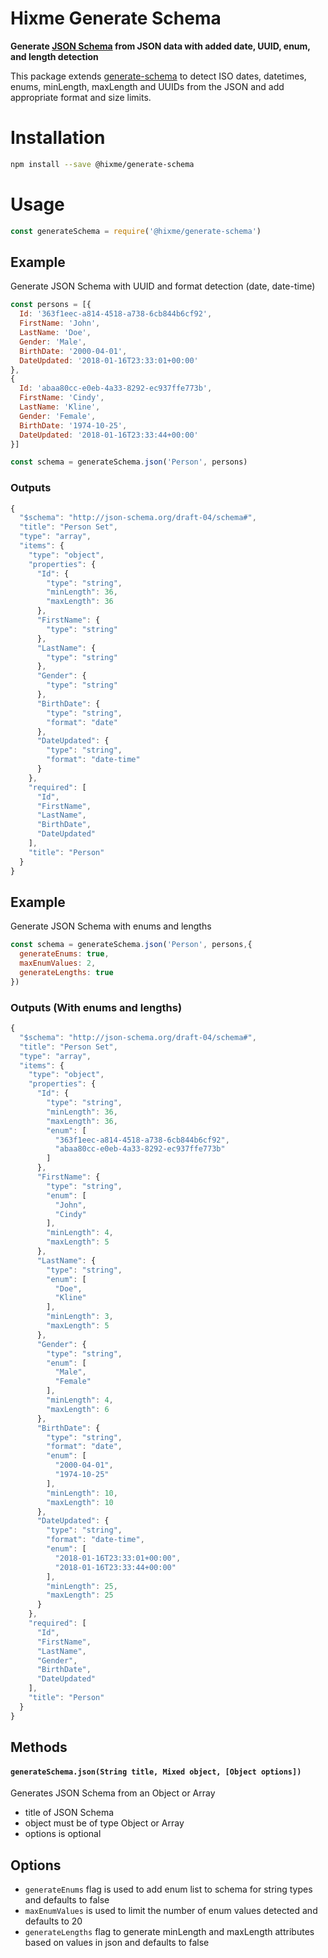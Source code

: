 # Hixme Generate Schema

**Generate [JSON Schema] from JSON data with added date, UUID, enum, and length detection**

This package extends [generate-schema] to detect ISO dates, datetimes, enums, minLength, maxLength and UUIDs from the JSON and add appropriate format and size limits.

# Installation

```bash
npm install --save @hixme/generate-schema
```
# Usage

```js
const generateSchema = require('@hixme/generate-schema')
```

## Example

Generate JSON Schema with UUID and format detection (date, date-time)

```js
const persons = [{
  Id: '363f1eec-a814-4518-a738-6cb844b6cf92',
  FirstName: 'John',
  LastName: 'Doe',
  Gender: 'Male',
  BirthDate: '2000-04-01',
  DateUpdated: '2018-01-16T23:33:01+00:00'
},
{
  Id: 'abaa80cc-e0eb-4a33-8292-ec937ffe773b',
  FirstName: 'Cindy',
  LastName: 'Kline',
  Gender: 'Female',
  BirthDate: '1974-10-25',
  DateUpdated: '2018-01-16T23:33:44+00:00'
}]

const schema = generateSchema.json('Person', persons)
```

### Outputs

```js
{
  "$schema": "http://json-schema.org/draft-04/schema#",
  "title": "Person Set",
  "type": "array",
  "items": {
    "type": "object",
    "properties": {
      "Id": {
        "type": "string",
        "minLength": 36,
        "maxLength": 36
      },
      "FirstName": {
        "type": "string"
      },
      "LastName": {
        "type": "string"
      },
      "Gender": {
        "type": "string"
      },
      "BirthDate": {
        "type": "string",
        "format": "date"
      },
      "DateUpdated": {
        "type": "string",
        "format": "date-time"
      }
    },
    "required": [
      "Id",
      "FirstName",
      "LastName",
      "BirthDate",
      "DateUpdated"
    ],
    "title": "Person"
  }
}
```


## Example

Generate JSON Schema with enums and lengths

```js
const schema = generateSchema.json('Person', persons,{
  generateEnums: true,
  maxEnumValues: 2,
  generateLengths: true 
})
```

### Outputs (With enums and lengths)

```js
{
  "$schema": "http://json-schema.org/draft-04/schema#",
  "title": "Person Set",
  "type": "array",
  "items": {
    "type": "object",
    "properties": {
      "Id": {
        "type": "string",
        "minLength": 36,
        "maxLength": 36,
        "enum": [
          "363f1eec-a814-4518-a738-6cb844b6cf92",
          "abaa80cc-e0eb-4a33-8292-ec937ffe773b"
        ]
      },
      "FirstName": {
        "type": "string",
        "enum": [
          "John",
          "Cindy"
        ],
        "minLength": 4,
        "maxLength": 5
      },
      "LastName": {
        "type": "string",
        "enum": [
          "Doe",
          "Kline"
        ],
        "minLength": 3,
        "maxLength": 5
      },
      "Gender": {
        "type": "string",
        "enum": [
          "Male",
          "Female"
        ],
        "minLength": 4,
        "maxLength": 6
      },
      "BirthDate": {
        "type": "string",
        "format": "date",
        "enum": [
          "2000-04-01",
          "1974-10-25"
        ],
        "minLength": 10,
        "maxLength": 10
      },
      "DateUpdated": {
        "type": "string",
        "format": "date-time",
        "enum": [
          "2018-01-16T23:33:01+00:00",
          "2018-01-16T23:33:44+00:00"
        ],
        "minLength": 25,
        "maxLength": 25
      }
    },
    "required": [
      "Id",
      "FirstName",
      "LastName",
      "Gender",
      "BirthDate",
      "DateUpdated"
    ],
    "title": "Person"
  }
}

```

## Methods

#### `generateSchema.json(String title, Mixed object, [Object options])`
Generates JSON Schema from an Object or Array

- title of JSON Schema
- object must be of type Object or Array
- options is optional

## Options

- `generateEnums` flag is used to add enum list to schema for string types and defaults to false
- `maxEnumValues` is used to limit the number of enum values detected and defaults to 20
- `generateLengths` flag to generate minLength and maxLength attributes based on values in json and defaults to false 


[JSON Schema]: http://json-schema.org
[generate-schema]: https://www.npmjs.com/package/generate-schema